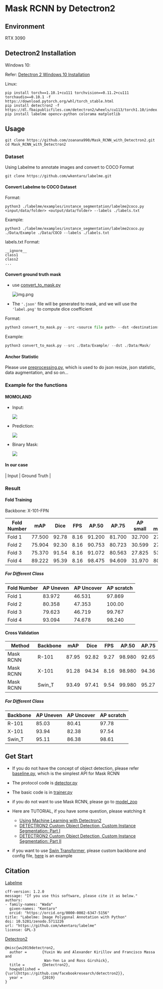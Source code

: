 # Mask RCNN by Detectron2

## Environment
RTX 3090

## Detectron2 Installation
Windows 10:

Refer: [Detectron 2 Windows 10 Installation](https://hackmd.io/eMRVBXwPSLiE3nt_ZHX5sw)

Linux:
```
pip install torch==1.10.1+cu111 torchvision==0.11.2+cu111 torchaudio==0.10.1 -f https://download.pytorch.org/whl/torch_stable.html
pip install detectron2 -f   https://dl.fbaipublicfiles.com/detectron2/wheels/cu113/torch1.10/index.html
pip install labelme opencv-python colorama matplotlib
```

## Usage
```
git clone https://github.com/zoanana990/Mask_RCNN_with_Detectron2.git
cd Mask_RCNN_with_Detectron2
```
### Dataset
Using Labelme to annotate images and convert to COCO Format
```
git clone https://github.com/wkentaro/labelme.git
```
#### Convert Labelme to COCO Dataset
Format:
```
python3 ./labelme/examples/instance_segmentation/labelme2coco.py <input/data/folder> <output/data/folder> --labels ./labels.txt
```
Example:
```
python3 ./labelme/examples/instance_segmentation/labelme2coco.py ./Data/Example ./Data/COCO --labels ./labels.txt
```
labels.txt Format:
```
__ignore__
class1
class2
...
```

#### Convert ground truth mask
* use [convert_to_mask.py](./convert_to_mask.py)

  ![img.png](Sample/img.png)

* The `'.json'` file will be generated to mask, 
and we will use the `'label.png'` to compute dice coefficient

Format:
```python
python3 convert_to_mask.py --src <source file path> --dst <destination> 
```

Example:
```python
python3 convert_to_mask.py --src ./Data/Example/ --dst ./Data/Mask/
```

#### Anchor Statistic
Please use [preprocessing.py](./Data/preprocessing.py), which is used to do json resize, 
json statistic, data augmentation, and so on... 

### Example for the functions
#### MOMOLAND
* Input:

    ![](./Sample/images/Input.jpg)

* Prediction:

    ![](./Sample/images/Result.jpg)

* Binary Mask:

    ![](./Sample/images/Binary_Mask.png)

#### In our case
| Input | Ground Truth | 

### Result
#### Fold Training
Backbone: X-101-FPN

| Fold Number | mAP    | Dice  | FPS  | AP.50  | AP.75  | AP small | AP medium | AP large | 
|-------------|--------|-------|------|--------|--------|----------|-----------|----------|
| Fold 1      | 77.500 | 92.78 | 8.16 | 91.200 | 81.700 | 32.700   | 27.300    | 88.200   |
| Fold 2      | 75.904 | 92.30 | 8.16 | 90.753 | 80.723 | 30.599   | 27.510    | 81.673   |
| Fold 3      | 75.370 | 91.54 | 8.16 | 91.072 | 80.563 | 27.825   | 53.887    | 83.224   |
| Fold 4      | 89.222 | 95.39 | 8.16 | 98.475 | 94.609 | 31.970   | 80.763    | 95.605   |

##### For Different Class
| Fold Number | AP Uneven | AP Uncover | AP scratch  |
|-------------|-----------|------------|-------------| 
| Fold 1      | 83.972    | 46.531     | 97.869      | 
| Fold 2      | 80.358    | 47.353     | 100.00      |
| Fold 3      | 79.623    | 46.719     | 99.767      |
| Fold 4      | 93.094    | 74.678     | 98.240      |

#### Cross Validation
| Method     | Backbone | mAP   | Dice  | FPS  | AP.50  | AP.75 |
|------------|----------|-------|-------|------|--------|-------|
| Mask RCNN  | R-101    | 87.95 | 92.82 | 9.27 | 98.980 | 92.65 |
| Mask RCNN  | X-101    | 91.28 | 94.34 | 8.16 | 98.980 | 94.36 |
| Mask RCNN  | Swin_T   | 93.49 | 97.41 | 9.54 | 99.980 | 95.27 |

##### For Different Class
| Backbone | AP Uneven | AP Uncover | AP scratch |
|----------|-----------|------------|------------| 
| R-101    | 85.03     | 80.41      | 97.78      |
| X-101    | 93.94     | 82.38      | 97.54      |
| Swin_T   | 95.11     | 86.38      | 98.61      |

## Get Start
* If you do not have the concept of object detection, please refer
[baseline.py](./baseline.py), which is the simplest API for Mask RCNN

* The protocol code is [detector.py](./Sample/detector.py) 

* The basic code is in [trainer.py](trainer.py)

* if you do not want to use Mask RCNN, please go to [model_zoo](https://github.com/facebookresearch/detectron2/blob/main/MODEL_ZOO.md)

* Here are TUTORIAL, 
if you have some question, please watching it
  * [Using Machine Learning with Detectron2](https://www.youtube.com/watch?v=eUSgtfK4ivk&ab_channel=MetaOpenSource)
  * [DETECTRON2 Custom Object Detection, Custom Instance Segmentation: Part I](https://www.youtube.com/watch?v=ffTURA0JM1Q&ab_channel=TheCodingBug)
  * [DETECTRON2 Custom Object Detection, Custom Instance Segmentation: Part II](https://www.youtube.com/watch?v=GoItxr16ae8&ab_channel=TheCodingBug)
* if you want to use [Swin Transformer](https://arxiv.org/pdf/2111.09883.pdf), please custom backbone and config file, [here](https://github.com/xiaohu2015/SwinT_detectron2) is an example
## Citation
[Labelme](https://github.com/wkentaro/labelme)
```
cff-version: 1.2.0
message: "If you use this software, please cite it as below."
authors:
- family-names: "Wada"
  given-names: "Kentaro"
  orcid: "https://orcid.org/0000-0002-6347-5156"
title: "Labelme: Image Polygonal Annotation with Python"
doi: 10.5281/zenodo.5711226
url: "https://github.com/wkentaro/labelme"
license: GPL-3
```
[Detectron2](https://github.com/facebookresearch/detectron2)
```
@misc{wu2019detectron2,
  author =       {Yuxin Wu and Alexander Kirillov and Francisco Massa and
                  Wan-Yen Lo and Ross Girshick},
  title =        {Detectron2},
  howpublished = {\url{https://github.com/facebookresearch/detectron2}},
  year =         {2019}
}
```
